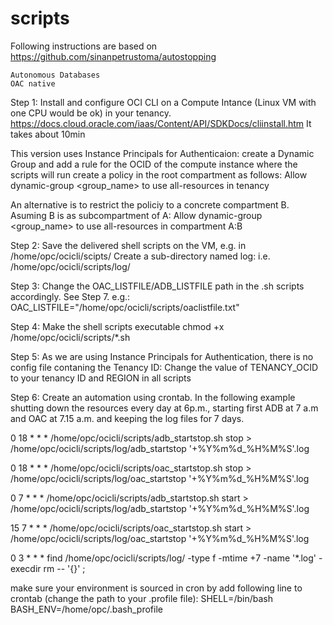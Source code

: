 # scripts


Following instructions are based on https://github.com/sinanpetrustoma/autostopping

    Autonomous Databases
    OAC native

Step 1: Install and configure OCI CLI on a Compute Intance (Linux VM with one CPU would be ok) in your tenancy. https://docs.cloud.oracle.com/iaas/Content/API/SDKDocs/cliinstall.htm It takes about 10min

This version uses Instance Principals for Authenticaion: create a Dynamic Group and add a rule for the OCID of the compute instance where the scripts will run create a policy in the root compartment as follows: Allow dynamic-group <group_name> to use all-resources in tenancy

An alternative is to restrict the policiy to a concrete compartment B. Asuming B is as subcompartment of A: Allow dynamic-group <group_name> to use all-resources in compartment A:B

Step 2: Save the delivered shell scripts on the VM, e.g. in /home/opc/ocicli/scipts/ Create a sub-directory named log: i.e. /home/opc/ocicli/scripts/log/

Step 3: Change the OAC_LISTFILE/ADB_LISTFILE path in the .sh scripts accordingly. See Step 7. e.g.: OAC_LISTFILE="/home/opc/ocicli/scripts/oaclistfile.txt"

Step 4: Make the shell scripts executable chmod +x /home/opc/ocicli/scripts/*.sh

Step 5: As we are using Instance Principals for Authentication, there is no config file contaning the Tenancy ID: Change the value of TENANCY_OCID to your tenancy ID and REGION in all scripts

Step 6: Create an automation using crontab. In the following example shutting down the resources every day at 6p.m., starting first ADB at 7 a.m and OAC at 7.15 a.m. and keeping the log files for 7 days. 

0 18 * * * /home/opc/ocicli/scripts/adb_startstop.sh stop > /home/opc/ocicli/scripts/log/adb_startstop '+\%Y\%m\%d_\%H\%M\%S'.log 

0 18 * * * /home/opc/ocicli/scripts/oac_startstop.sh stop > /home/opc/ocicli/scripts/log/oac_startstop '+\%Y\%m\%d_\%H\%M\%S'.log 

0 7 * * * /home/opc/ocicli/scripts/adb_startstop.sh start > /home/opc/ocicli/scripts/log/adb_startstop '+\%Y\%m\%d_\%H\%M\%S'.log 

15 7 * * * /home/opc/ocicli/scripts/oac_startstop.sh start > /home/opc/ocicli/scripts/log/oac_startstop '+\%Y\%m\%d_\%H\%M\%S'.log 

0 3 * * * find /home/opc/ocicli/scripts/log/ -type f -mtime +7 -name '*.log' -execdir rm -- '{}' ;

make sure your environment is sourced in cron by add following line to crontab (change the path to your .profile file): SHELL=/bin/bash BASH_ENV=/home/opc/.bash_profile
